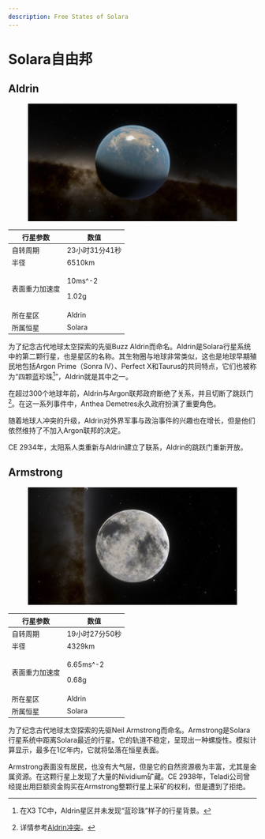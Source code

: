 ```yaml
---
description: Free States of Solara
---
```


# Solara自由邦

## Aldrin

<figure><img src="../.gitbook/assets/Aldrin.jpg" alt=""><figcaption></figcaption></figure>

| 行星参数    | 数值                         |
| ------- | -------------------------- |
| 自转周期    | 23小时31分41秒                 |
| 半径      | 6510km                     |
| 表面重力加速度 | <p>10ms^-2</p><p>1.02g</p> |
| 所在星区    | Aldrin                     |
| 所属恒星    | Solara                     |

为了纪念古代地球太空探索的先驱Buzz Aldrin而命名。Aldrin是Solara行星系统中的第二颗行星，也是星区的名称。其生物圈与地球非常类似，这也是地球早期殖民地包括Argon Prime（Sonra Ⅳ）、Perfect X和Taurus的共同特点，它们也被称为“四颗蓝珍珠[^1]”，Aldrin就是其中之一。

在超过300个地球年前，Aldrin与Argon联邦政府断绝了关系，并且切断了跳跃门[^2]。在这一系列事件中，Anthea Demetres永久政府扮演了重要角色。

随着地球人冲突的升级，Aldrin对外界军事与政治事件的兴趣也在增长，但是他们依然维持了不加入Argon联邦的决定。

CE 2934年，太阳系人类重新与Aldrin建立了联系，Aldrin的跳跃门重新开放。

## Armstrong

<figure><img src="../.gitbook/assets/Armstrong.jpg" alt=""><figcaption></figcaption></figure>

| 行星参数    | 数值                           |
| ------- | ---------------------------- |
| 自转周期    | 19小时27分50秒                   |
| 半径      | 4329km                       |
| 表面重力加速度 | <p>6.65ms^-2</p><p>0.68g</p> |
| 所在星区    | Aldrin                       |
| 所属恒星    | Solara                       |

为了纪念古代地球太空探索的先驱Neil Armstrong而命名。Armstrong是Solara行星系统中距离Solara最近的行星。它的轨道不稳定，呈现出一种螺旋性。模拟计算显示，最多在1亿年内，它就将坠落在恒星表面。

Armstrong表面没有居民，也没有大气层，但是它的自然资源极为丰富，尤其是金属资源。在这颗行星上发现了大量的Nividium矿藏。CE 2938年，Teladi公司曾经提出用巨额资金购买在Armstrong整颗行星上采矿的权利，但是遭到了拒绝。

[^1]: 在X3 TC中，Aldrin星区并未发现“蓝珍珠”样子的行星背景。

[^2]: 详情参考[Aldrin冲突](../li-shi-shi-jian/hang-xing-lian-he-hui.md#aldrin-chong-tu)。
